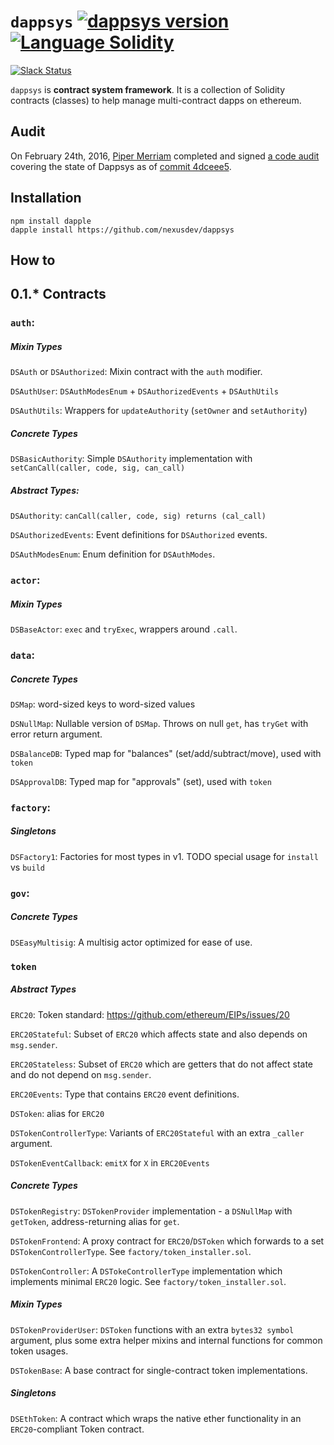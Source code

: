 `dappsys` [![dappsys version](https://img.shields.io/badge/version-0.1.0-8D86C9.svg?style=flat-square)](https://github.com/nexusdev/dappsys/releases/tag/0.1.0) [![Language Solidity](https://img.shields.io/badge/language-solidity-lightgrey.svg?style=flat-square)](https://github.com/ethereum/go-ethereum/wiki/Contracts-and-Transactions#solidity)
===
[![Slack Status](http://slack.makerdao.com/badge.svg)](https://slack.makerdao.com)

`dappsys` is **contract system framework**. It is a collection of Solidity contracts (classes) to help manage multi-contract dapps on ethereum.

Audit
---

On February 24th, 2016, [Piper Merriam](https://keybase.io/pipermerriam)
completed and signed [a code
audit](https://github.com/nexusdev/dappsys/blob/master/nexus-review-final-2016-02-24.md)
 covering the state of Dappsys as of [commit
4dceee5](https://github.com/nexusdev/dappsys/commit/4dceee5272b51744a89009907d5ca85a0a82faed).

Installation
---

    npm install dapple
    dapple install https://github.com/nexusdev/dappsys

How to
---

0.1.* Contracts
---

### `auth`:

##### Mixin Types

`DSAuth` or `DSAuthorized`: Mixin contract with the `auth` modifier.

`DSAuthUser`: `DSAuthModesEnum` + `DSAuthorizedEvents` + `DSAuthUtils`

`DSAuthUtils`: Wrappers for `updateAuthority` (`setOwner` and `setAuthority`)

##### Concrete Types

`DSBasicAuthority`: Simple `DSAuthority` implementation with `setCanCall(caller, code, sig, can_call)`

##### Abstract Types:


`DSAuthority`: `canCall(caller, code, sig) returns (cal_call)`

`DSAuthorizedEvents`: Event definitions for `DSAuthorized` events.

`DSAuthModesEnum`: Enum definition for `DSAuthModes`.



### `actor`:

##### Mixin Types

`DSBaseActor`: `exec` and `tryExec`, wrappers around `.call`.


### `data`:

##### Concrete Types

`DSMap`: word-sized keys to word-sized values

`DSNullMap`: Nullable version of `DSMap`. Throws on null `get`, has `tryGet` with error return argument.

`DSBalanceDB`: Typed map for "balances" (set/add/subtract/move), used with `token`

`DSApprovalDB`: Typed map for "approvals" (set), used with `token`

### `factory`:

##### Singletons

`DSFactory1`: Factories for most types in v1. TODO special usage for `install` vs `build`

### `gov`:

##### Concrete Types

`DSEasyMultisig`: A multisig actor optimized for ease of use.


### `token`

##### Abstract Types

`ERC20`: Token standard: https://github.com/ethereum/EIPs/issues/20

`ERC20Stateful`: Subset of `ERC20` which affects state and also depends on `msg.sender`.

`ERC20Stateless`: Subset of `ERC20` which are getters that do not affect state and do not depend on `msg.sender`.

`ERC20Events`: Type that contains `ERC20` event definitions.


`DSToken`: alias for `ERC20`


`DSTokenControllerType`: Variants of `ERC20Stateful` with an extra `_caller` argument.

`DSTokenEventCallback`: `emitX` for `X` in `ERC20Events`

##### Concrete Types

`DSTokenRegistry`: `DSTokenProvider` implementation - a `DSNullMap` with `getToken`, address-returning alias for `get`.

`DSTokenFrontend`: A proxy contract for `ERC20`/`DSToken` which forwards to a set `DSTokenControllerType`. See `factory/token_installer.sol`.

`DSTokenController`: A `DSTokeControllerType` implementation which implements minimal `ERC20` logic. See `factory/token_installer.sol`.

##### Mixin Types

`DSTokenProviderUser`: `DSToken` functions with an extra `bytes32 symbol` argument, plus some extra helper mixins and internal functions for common token usages.

`DSTokenBase`: A base contract for single-contract token implementations.

##### Singletons

`DSEthToken`: A contract which wraps the native ether functionality in an `ERC20`-compliant Token contract.
